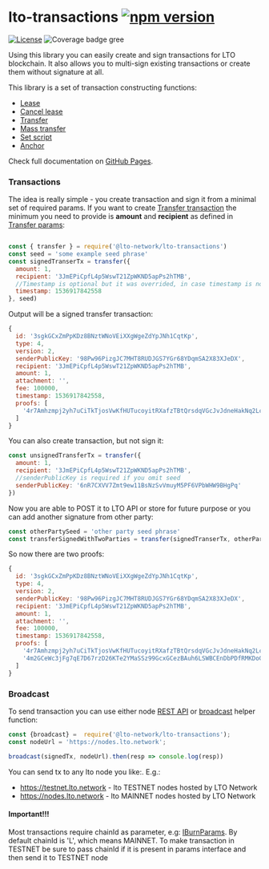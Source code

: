 # lto-transactions  [![npm version](https://badge.fury.io/js/%40lto-network%2Flto-transactions.svg)](https://badge.fury.io/js/%40lto-network%2Flto-transactions)

[![License][license-image]][license-url] ![Coverage badge gree][coverage-badge-green]

[license-url]: https://opensource.org/licenses/MIT
[license-image]: https://img.shields.io/npm/l/make-coverage-badge.svg
[coverage-badge-green]:https://img.shields.io/badge/Coverage-98.77%25-brightgreen.svg

Using this library you can easily create and sign transactions for LTO blockchain.
It also allows you to multi-sign existing transactions or create them without signature at all.

This library is a set of transaction constructing functions:
* [Lease](https://legalthings.github.io/lto-transactions/globals.html#lease)
* [Cancel lease](https://legalthings.github.io/lto-transactions/globals.html#cancellease)
* [Transfer](https://legalthings.github.io/lto-transactions/globals.html#transfer)
* [Mass transfer](https://legalthings.github.io/lto-transactions/globals.html#masstransfer)
* [Set script](https://legalthings.github.io/lto-transactions/globals.html#setscript)
* [Anchor](https://legalthings.github.io/lto-transactions/globals.html#anchor)

Check full documentation on [GitHub Pages](https://legalthings.github.io/lto-transactions/index.html).

### Transactions

The idea is really simple - you create transaction and sign it from a minimal set of required params.
If you want to create [Transfer transaction](https://legalthings.github.io/lto-transactions/interfaces/itransfertransaction.html) the minimum you need to provide is **amount** and **recipient** as defined in [Transfer params](https://legalthings.github.io/lto-transactions/interfaces/itransferparams.html):
```js

const { transfer } = require('@lto-network/lto-transactions')
const seed = 'some example seed phrase'
const signedTranserTx = transfer({ 
  amount: 1,
  recipient: '3JmEPiCpfL4p5WswT21ZpWKND5apPs2hTMB',
  //Timestamp is optional but it was overrided, in case timestamp is not provided it will fallback to Date.now(). You can set any oftional params yourself. go check full docs
  timestamp: 1536917842558 
}, seed)
```

Output will be a signed transfer transaction:
```js
{ 
  id: '3sgkGCxZmPpKDz8BNztWNoVEiXXgWgeZdYpJNh1CqtKp',
  type: 4,
  version: 2,
  senderPublicKey: '98Pw96PizgJC7MHT8RUDJGS7YGr68YDqmSA2X83XJeDX',
  recipient: '3JmEPiCpfL4p5WswT21ZpWKND5apPs2hTMB',
  amount: 1,
  attachment: '',
  fee: 100000,
  timestamp: 1536917842558,
  proofs: [ 
    '4r7Amhzmpj2yh7uCiTkTjosVwKfHUTucoyitRXafzTBtQrsdqVGcJvJdneHakNq2LcsBWCxfDowkke7RbAMMZoaQ' 
  ]
}
```

You can also create transaction, but not sign it:
```javascript
const unsignedTransferTx = transfer({ 
  amount: 1,
  recipient: '3JmEPiCpfL4p5WswT21ZpWKND5apPs2hTMB',
  //senderPublicKey is required if you omit seed
  senderPublicKey: '6nR7CXVV7Zmt9ew11BsNzSvVmuyM5PF6VPbWHW9BHgPq' 
})
```

Now you are able to POST it to LTO API or store for future purpose or you can add another signature from other party:
```js
const otherPartySeed = 'other party seed phrase'
const transferSignedWithTwoParties = transfer(signedTranserTx, otherPartySeed)
```

So now there are two proofs:
```js
{ 
  id: '3sgkGCxZmPpKDz8BNztWNoVEiXXgWgeZdYpJNh1CqtKp',
  type: 4,
  version: 2,
  senderPublicKey: '98Pw96PizgJC7MHT8RUDJGS7YGr68YDqmSA2X83XJeDX',
  recipient: '3JmEPiCpfL4p5WswT21ZpWKND5apPs2hTMB',
  amount: 1,
  attachment: '',
  fee: 100000,
  timestamp: 1536917842558,
  proofs: [ 
    '4r7Amhzmpj2yh7uCiTkTjosVwKfHUTucoyitRXafzTBtQrsdqVGcJvJdneHakNq2LcsBWCxfDowkke7RbAMMZoaQ',
    '4m2GCeWc3jFg7qE7D67rzD26KTe2YMaSSz99GcxGCezBAuh6LSWBCEnDbPDfRMKDoCZDdTLgjovdF9LhDzan4Qah' 
  ]
}
```

### Broadcast
To send transaction you can use either node [REST API](https://nodes.lto.network/api-docs/index.html#!/transactions/broadcast) or [broadcast](https://legalthings.github.io/lto-transactions/globals.html#broadcast) helper function:
```javascript
const {broadcast} =  require('@lto-network/lto-transactions');
const nodeUrl = 'https://nodes.lto.network';

broadcast(signedTx, nodeUrl).then(resp => console.log(resp))
```
You can send tx to any lto node you like:. E.g.:
* https://testnet.lto.network - lto TESTNET nodes hosted by LTO Network
* https://nodes.lto.network - lto MAINNET nodes hosted by LTO Network
#### Important!!!
Most transactions require chainId as parameter, e.g: [IBurnParams](https://legalthings.github.io/lto-transactions/interfaces/iburnparams.html). By default chainId is 'L', which means MAINNET. To make transaction in TESTNET be sure to pass chainId if it is present in params interface and then send it to TESTNET node

